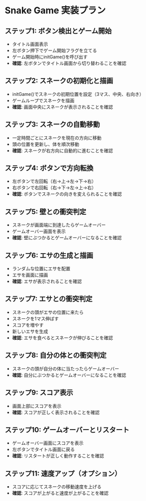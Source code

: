 # Snake Game 実装プラン

## ステップ1: ボタン検出とゲーム開始
- タイトル画面表示
- 左ボタン押下でゲーム開始フラグを立てる
- ゲーム開始時にinitGame()を呼び出す
- **確認**: 左ボタンでタイトル画面から切り替わることを確認

## ステップ2: スネークの初期化と描画
- initGame()でスネークの初期位置を設定（3マス、中央、右向き）
- ゲームループでスネークを描画
- **確認**: 画面中央にスネークが表示されることを確認

## ステップ3: スネークの自動移動
- 一定時間ごとにスネークを現在の方向に移動
- 頭の位置を更新し、体を順次移動
- **確認**: スネークが右方向に自動的に進むことを確認

## ステップ4: ボタンで方向転換
- 左ボタンで左回転（右→上→左→下→右）
- 右ボタンで右回転（右→下→左→上→右）
- **確認**: ボタンでスネークの向きを変えられることを確認

## ステップ5: 壁との衝突判定
- スネークが画面端に到達したらゲームオーバー
- ゲームオーバー画面を表示
- **確認**: 壁にぶつかるとゲームオーバーになることを確認

## ステップ6: エサの生成と描画
- ランダムな位置にエサを配置
- エサを画面に描画
- **確認**: エサが表示されることを確認

## ステップ7: エサとの衝突判定
- スネークの頭がエサの位置に来たら
- スネークを1マス伸ばす
- スコアを増やす
- 新しいエサを生成
- **確認**: エサを食べるとスネークが伸びることを確認

## ステップ8: 自分の体との衝突判定
- スネークの頭が自分の体に当たったらゲームオーバー
- **確認**: 自分にぶつかるとゲームオーバーになることを確認

## ステップ9: スコア表示
- 画面上部にスコアを表示
- **確認**: スコアが正しく表示されることを確認

## ステップ10: ゲームオーバーとリスタート
- ゲームオーバー画面にスコアを表示
- 左ボタンでタイトル画面に戻る
- **確認**: リスタートが正しく動作することを確認

## ステップ11: 速度アップ（オプション）
- スコアに応じてスネークの移動速度を上げる
- **確認**: スコアが上がると速度が上がることを確認
